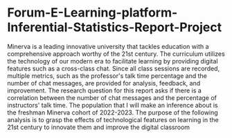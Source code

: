 # Forum-E-Learning-platform-Inferential-Statistics-Report-Project

Minerva is a leading innovative university that tackles education with a comprehensive approach
worthy of the 21st century. The curriculum utilizes the technology of our modern era to facilitate
learning by providing digital features such as a cross-class chat. Since all class sessions are
recorded, multiple metrics, such as the professor's talk time percentage and the number of chat
messages, are provided for analysis, feedback, and improvement. The research question for this
report asks if there is a correlation between the number of chat messages and the percentage of
instructors' talk time. The population that I will make an inference about is the freshman Minerva
cohort of 2022-2023. The purpose of the following analysis is to grasp the effects of technological
features on learning in the 21st century to innovate them and improve the digital classroom
